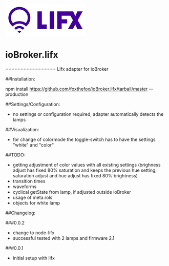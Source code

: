 ![Logo](admin/lifx_logo.png)
# ioBroker.lifx
=================
Lifx adapter for ioBroker

##Installation:

npm install https://github.com/foxthefox/ioBroker.lifx/tarball/master --production

##Settings/Configuration:
- no settings or configuration required, adapter automatically detects the lamps

##Visualization:
- for change of colormode the toggle-switch has to have the settings "white" and "color"

##TODO:
- getting adjustment of color values with all existing settings (brighness adjust has fixed 80% saturation and keeps the previous hue setting; saturation adjust and hue adjust has fixed 80% brightness)
- transition times
- waveforms
- cyclical getState from lamp, if adjusted outside ioBroker
- usage of meta.rols
- objects for white lamp

##Changelog:

###0.0.2 
- change to node-lifx
- successful tested with 2 lamps and firmware 2.1

###0.0.1 
- initial setup with lifx
